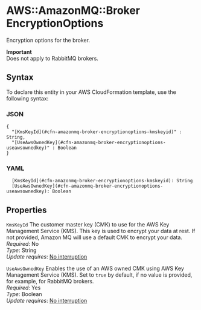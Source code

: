 # AWS::AmazonMQ::Broker EncryptionOptions<a name="aws-properties-amazonmq-broker-encryptionoptions"></a>

Encryption options for the broker\.

**Important**  
Does not apply to RabbitMQ brokers\.

## Syntax<a name="aws-properties-amazonmq-broker-encryptionoptions-syntax"></a>

To declare this entity in your AWS CloudFormation template, use the following syntax:

### JSON<a name="aws-properties-amazonmq-broker-encryptionoptions-syntax.json"></a>

```
{
  "[KmsKeyId](#cfn-amazonmq-broker-encryptionoptions-kmskeyid)" : String,
  "[UseAwsOwnedKey](#cfn-amazonmq-broker-encryptionoptions-useawsownedkey)" : Boolean
}
```

### YAML<a name="aws-properties-amazonmq-broker-encryptionoptions-syntax.yaml"></a>

```
  [KmsKeyId](#cfn-amazonmq-broker-encryptionoptions-kmskeyid): String
  [UseAwsOwnedKey](#cfn-amazonmq-broker-encryptionoptions-useawsownedkey): Boolean
```

## Properties<a name="aws-properties-amazonmq-broker-encryptionoptions-properties"></a>

`KmsKeyId`  <a name="cfn-amazonmq-broker-encryptionoptions-kmskeyid"></a>
The customer master key \(CMK\) to use for the AWS Key Management Service \(KMS\)\. This key is used to encrypt your data at rest\. If not provided, Amazon MQ will use a default CMK to encrypt your data\.  
*Required*: No  
*Type*: String  
*Update requires*: [No interruption](https://docs.aws.amazon.com/AWSCloudFormation/latest/UserGuide/using-cfn-updating-stacks-update-behaviors.html#update-no-interrupt)

`UseAwsOwnedKey`  <a name="cfn-amazonmq-broker-encryptionoptions-useawsownedkey"></a>
Enables the use of an AWS owned CMK using AWS Key Management Service \(KMS\)\. Set to `true` by default, if no value is provided, for example, for RabbitMQ brokers\.  
*Required*: Yes  
*Type*: Boolean  
*Update requires*: [No interruption](https://docs.aws.amazon.com/AWSCloudFormation/latest/UserGuide/using-cfn-updating-stacks-update-behaviors.html#update-no-interrupt)